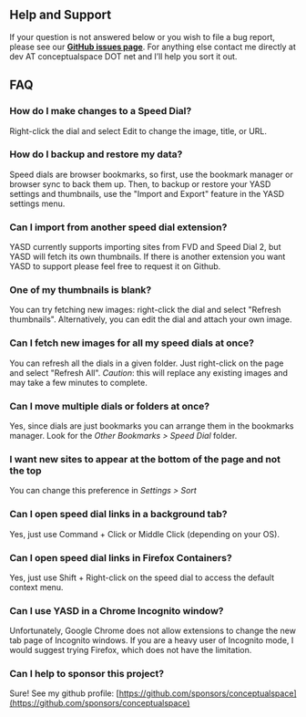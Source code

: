 ## Help and Support

If your question is not answered below or you wish to file a bug report, please see our **[GitHub issues page](https://github.com/conceptualspace/yet-another-speed-dial/issues)**. For anything else contact me directly at dev AT conceptualspace DOT net and I’ll help you sort it out.

## FAQ

### How do I make changes to a Speed Dial?
Right-click the dial and select Edit to change the image, title, or URL.

### How do I backup and restore my data?
Speed dials are browser bookmarks, so first, use the bookmark manager or browser sync to back them up. Then, to backup or restore your YASD settings and thumbnails, use the "Import and Export" feature in the YASD settings menu.

### Can I import from another speed dial extension?
YASD currently supports importing sites from FVD and Speed Dial 2, but YASD will fetch its own thumbnails. If there is another extension you want YASD to support please feel free to request it on Github.

### One of my thumbnails is blank?
You can try fetching new images: right-click the dial and select "Refresh thumbnails". Alternatively, you can edit the dial and attach your own image.

### Can I fetch new images for all my speed dials at once?
You can refresh all the dials in a given folder. Just right-click on the page and select "Refresh All". *Caution*: this will replace any existing images and may take a few minutes to complete.

### Can I move multiple dials or folders at once?
Yes, since dials are just bookmarks you can arrange them in the bookmarks manager. Look for the *Other Bookmarks > Speed Dial* folder.

### I want new sites to appear at the bottom of the page and not the top
You can change this preference in *Settings > Sort*

### Can I open speed dial links in a background tab?
Yes, just use Command + Click or Middle Click (depending on your OS).

### Can I open speed dial links in Firefox Containers?
Yes, just use Shift + Right-click on the speed dial to access the default context menu.

### Can I use YASD in a Chrome Incognito window?
Unfortunately, Google Chrome does not allow extensions to change the new tab page of Incognito windows. If you are a heavy user of Incognito mode, I would suggest trying Firefox, which does not have the limitation.

### Can I help to sponsor this project?
Sure! See my github profile: [https://github.com/sponsors/conceptualspace](https://github.com/sponsors/conceptualspace)
